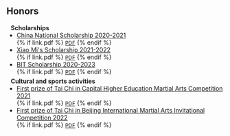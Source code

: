 ## Honors


<h4 style="margin:0 10px 0;">Scholarships</h4>

<ul style="margin:0 0 5px;">
  <li><a href="http://www.moe.gov.cn/jyb_xxgk/s5743/s5744/A05/202112/t20211216_587869.html"><autocolor>China National Scholarship 2020-2021</autocolor></a></li>
      <div class="links">
      {% if link.pdf %} 
      <a href="https://www.comap-math.com/mcm/2022Certs/2203036.pdf" class="btn btn-sm z-depth-0" role="button" target="_blank" style="font-size:12px;">PDF</a>
      {% endif %}
    </div>
  <li><a href="http://iccv2021.thecvf.com/"><autocolor>Xiao Mi's Scholarship 2021-2022</autocolor></a></li>
  <div class="links">
      {% if link.pdf %} 
      <a href="https://www.comap-math.com/mcm/2022Certs/2203036.pdf" class="btn btn-sm z-depth-0" role="button" target="_blank" style="font-size:12px;">PDF</a>
      {% endif %}
    </div>
  <li><a href="https://xxgk.bit.edu.cn/xsglfwxx/xsjlcfbf/a190714.htm"><autocolor>BIT Scholarship 2020-2023</autocolor></a></li>
      {% if link.pdf %} 
      <a href="https://www.comap-math.com/mcm/2022Certs/2203036.pdf" class="btn btn-sm z-depth-0" role="button" target="_blank" style="font-size:12px;">PDF</a>
      {% endif %}
    </div>
</ul>

<h4 style="margin:0 10px 0;">Cultural and sports activities</h4>

<ul style="margin:0 0 20px;">
  <li><a href="https://www.bjcac.org.cn/"><autocolor>First prize of Tai Chi in Capital Higher Education Martial Arts Competition 2021</autocolor></a></li>
        {% if link.pdf %} 
      <a href="https://www.comap-math.com/mcm/2022Certs/2203036.pdf" class="btn btn-sm z-depth-0" role="button" target="_blank" style="font-size:12px;">PDF</a>
      {% endif %}
  <li><a href="https://www.wsjbs.com/"><autocolor>First prize of Tai Chi in Beijing International Martial Arts Invitational Competition 2022</autocolor></a></li>
        {% if link.pdf %} 
      <a href="https://www.comap-math.com/mcm/2022Certs/2203036.pdf" class="btn btn-sm z-depth-0" role="button" target="_blank" style="font-size:12px;">PDF</a>
      {% endif %}
</ul>